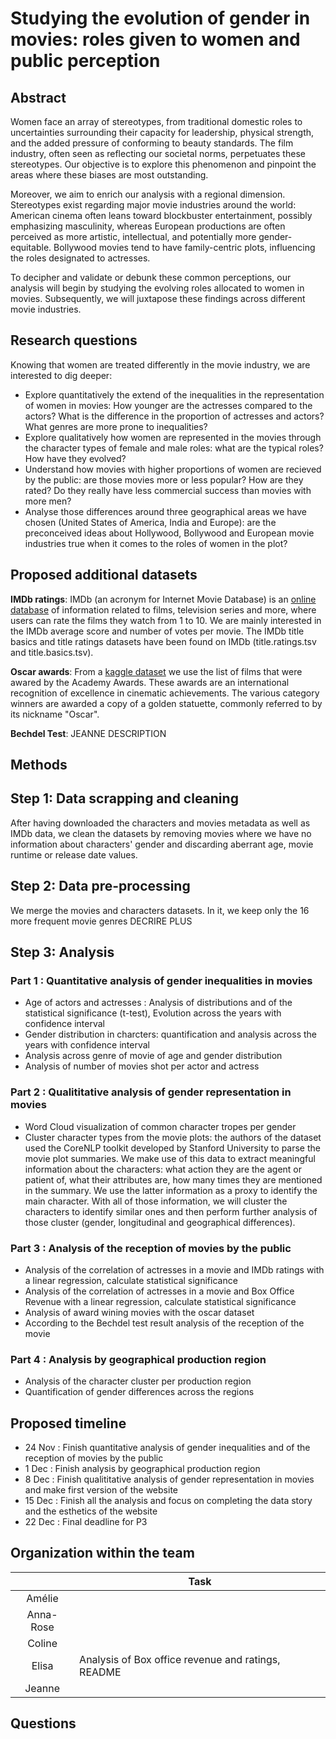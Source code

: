 # Studying the evolution of gender in movies: roles given to women and public perception

## Abstract

Women face an array of stereotypes, from traditional domestic roles to uncertainties surrounding their capacity for leadership, physical strength, and the added pressure of conforming to beauty standards. The film industry, often seen as reflecting our societal norms, perpetuates these stereotypes. Our objective is to explore this phenomenon and pinpoint the areas where these biases are most outstanding.

Moreover, we aim to enrich our analysis with a regional dimension. Stereotypes exist regarding major movie industries around the world: American cinema often leans toward blockbuster entertainment, possibly emphasizing masculinity, whereas European productions are often perceived as more artistic, intellectual, and potentially more gender-equitable. Bollywood movies tend to have family-centric plots, influencing the roles designated to actresses.

To decipher and validate or debunk these common perceptions, our analysis will begin by studying the evolving roles allocated to women in movies. Subsequently, we will juxtapose these findings across different movie industries.

## Research questions

Knowing that women are treated differently in the movie industry, we are interested to dig deeper:
- Explore quantitatively the extend of the inequalities in the representation of women in movies: How younger are the actresses compared to the actors? What is the difference in the proportion of actresses and actors? What genres are more prone to inequalities?
- Explore qualitatively how women are represented in the movies through the character types of female and male roles: what are the typical roles? How have they evolved?
- Understand how movies with higher proportions of women are recieved by the public: are those movies more or less popular? How are they rated? Do they really have less commercial success than movies with more men?
- Analyse those differences around three geographical areas we have chosen (United States of America, India and Europe): are the preconceived ideas about Hollywood, Bollywood and European movie industries true when it comes to the roles of women in the plot? 

## Proposed additional datasets 

**IMDb ratings**: IMDb (an acronym for Internet Movie Database) is an [online database](https://datasets.imdbws.com/) of information related to films, television series and more, where users can rate the films they watch from 1 to 10. We are mainly interested in the IMDb average score and number of votes per movie. The IMDb title basics and title ratings datasets have been found on IMDb (title.ratings.tsv and title.basics.tsv). 

**Oscar awards**: From a [kaggle dataset](https://www.kaggle.com/datasets/unanimad/the-oscar-award) we use the list of films that were awared by the Academy Awards. These awards are an international recognition of excellence in cinematic achievements. The various category winners are awarded a copy of a golden statuette, commonly referred to by its nickname "Oscar".

**Bechdel Test**: JEANNE DESCRIPTION

## Methods

## Step 1: Data scrapping and cleaning 
After having downloaded the characters and movies metadata as well as IMDb data, we clean the datasets by removing movies where we have no information about characters' gender and discarding aberrant age, movie runtime or release date values.

## Step 2: Data pre-processing
We merge the movies and characters datasets. In it, we keep only the 16 more frequent movie genres
DECRIRE PLUS

## Step 3: Analysis

### Part 1 : Quantitative analysis of gender inequalities in movies
- Age of actors and actresses : Analysis of distributions and of the statistical significance (t-test), Evolution across the years with confidence interval
- Gender distribution in charcters: quantification and analysis across the years with confidence interval
- Analysis across genre of movie of age and gender distribution
- Analysis of number of movies shot per actor and actress

### Part 2 : Qualititative analysis of gender representation in movies
- Word Cloud visualization of common character tropes per gender
- Cluster character types from the movie plots: the authors of the dataset used the CoreNLP toolkit developed by Stanford University to parse the movie plot summaries. We make use of this data to extract meaningful information about the characters: what action they are the agent or patient of, what their attributes are, how many times they are mentioned in the summary. We use the latter information as a proxy to identify the main character. With all of those information, we will cluster the characters to identify similar ones and then perform further analysis of those cluster (gender, longitudinal and geographical differences).

### Part 3 : Analysis of the reception of movies by the public
- Analysis of the correlation of actresses in a movie and IMDb ratings with a linear regression, calculate statistical significance
- Analysis of the correlation of actresses in a movie and Box Office Revenue with a linear regression, calculate statistical significance
- Analysis of award wining movies with the oscar dataset
- According to the Bechdel test result analysis of the reception of the movie

### Part 4 : Analysis by geographical production region
- Analysis of the character cluster per production region
- Quantification of gender differences across the regions


## Proposed timeline

- 24 Nov : Finish quantitative analysis of gender inequalities and of the reception of movies by the public
- 1 Dec : Finish analysis by geographical production region
- 8 Dec : Finish qualititative analysis of gender representation in movies and make first version of the website
- 15 Dec : Finish all the analysis and focus on completing the data story and the esthetics of the website
- 22 Dec : Final deadline for P3

## Organization within the team
| | Task |
| :---:|---|
| Amélie | |
| Anna-Rose | |
| Coline | |
| Elisa | Analysis of Box office revenue and ratings, README |
| Jeanne | |
## Questions
